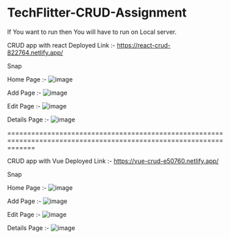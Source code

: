 # TechFlitter-CRUD-Assignment

If You want to run then You will have to run on Local server.

CRUD app with react Deployed Link :- https://react-crud-822764.netlify.app/

Snap

Home Page :- ![image](https://user-images.githubusercontent.com/75311454/221039548-e8f28f74-2a2d-4321-883d-48b837f1aaf7.png)


Add Page :- ![image](https://user-images.githubusercontent.com/75311454/221039625-6b639ea1-f151-4156-b5ad-f14f37886a4b.png)


Edit Page :- ![image](https://user-images.githubusercontent.com/75311454/221039731-2a0908dd-9300-4f0d-9146-9c7b1e31792f.png)


Details Page :- ![image](https://user-images.githubusercontent.com/75311454/221039843-e914fc37-281f-4ccb-a5a7-90201db9085f.png)
 
 ===================================================================================================================

CRUD app with Vue  Deployed Link :- https://vue-crud-e50760.netlify.app/

Snap

Home Page :- ![image](https://user-images.githubusercontent.com/75311454/221100654-6d9e15b9-eeaa-44f6-b63f-ea1aafd16b64.png)


Add Page :- ![image](https://user-images.githubusercontent.com/75311454/221100708-e83d4cff-b6a8-443f-913b-484dae367cb3.png)


Edit Page :- ![image](https://user-images.githubusercontent.com/75311454/221100779-80695c98-3eaf-4c84-a215-eea9de060368.png)


Details Page :- ![image](https://user-images.githubusercontent.com/75311454/221100837-23ee2a76-32d3-440e-a014-42a302994314.png)

